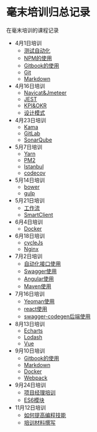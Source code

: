 # 毫末培训归总记录

在毫末培训的课程记录

* 4月1日培训
    * [测试自动化](other/testAuto.md)
    * [NPM的使用](tools/npm.md)
    * [Gitbook的使用](TraingRecord/GitBook.md)
    * [Git](TraingRecord/git.md)
    * [Markdown](tools/markdown.md)
* 4月16日培训
    * [Navicat&Jmeteer](tools/jMeter.md)
    * [JEST](tools/jest.md)
    * [KPI&OKR](other/kpiandokr.md)
    * [设计模式](basics/DesignPattern.md)
* 4月23日培训
    * [Kama](tools/kama.md)
    * [GitLab](platform/GitLab.md)
    * [SonarQube](platform/sonarqube.md)
* 5月7日培训
    * [Yarn](tools/yarn.md)
    * [PM2](tools/pm2.md)
    * [Istanbul](tools/istanbul.md)
    * [codecov](tools/codecov.md)
* 5月14日培训
    * [bower](tools/bower.md)
    * [gulp](tools/gulp.md)
* 5月21日培训
    * [工作流](language/activity.md)
    * [SmartClient](language/SmartClient.md)
* 6月4日培训
    * [Docker](tools/Docker.md)
* 6月18日培训
    * [cycleJs](language/cycleJs.md)
    * [Nginx](tools/Nginx.md)
* 7月2日培训
    * [自动化接口使用](basics/portDocument.md)
    * [Swagger使用](tools/Swagger.md)
    * [Angular使用](language/Angular.md)
    * [Maven使用](tools/Maven.md)
* 7月16日培训
    * [Yeoman使用](tools/Yeoman.md)
    * [react使用](language/react.md)
    * [swagger-codegen后端使用](tools/Swagger.md)
* 8月13日培训
    * [Echarts](tools/Echarts.md)
    * [Lodash](tools/Lodash.md)
    * [Vue](language/Vue.md)
* 9月10日培训
    * [Gitbook的使用](TraingRecord/GitBook.md)
    * [Markdown](tools/markdown.md)
    * [Docker](tools/Docker.md)
    * [Webpack](tools/Webpack.md)
* 9月24日培训
    * [项目经理培训](basics/projectManager.md)
    * [ES6模块](TraingRecord/ES6Module.md)
* 11月12日培训
    * [如何提高编程技能](method/HowCanBest.md)
    * [培训材料撰写](basics/TrainingMaterialWriting.md)